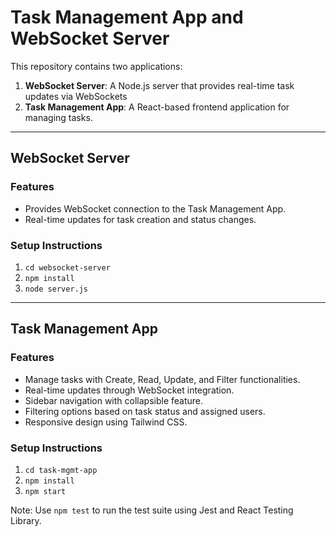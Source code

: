 # Task Management App and WebSocket Server

This repository contains two applications:

1. **WebSocket Server**: A Node.js server that provides real-time task updates via WebSockets
2. **Task Management App**: A React-based frontend application for managing tasks.

---

## WebSocket Server

### Features

- Provides WebSocket connection to the Task Management App.
- Real-time updates for task creation and status changes.

### Setup Instructions

1. `cd websocket-server`
2. `npm install`
3. `node server.js`

---

## Task Management App

### Features

- Manage tasks with Create, Read, Update, and Filter functionalities.
- Real-time updates through WebSocket integration.
- Sidebar navigation with collapsible feature.
- Filtering options based on task status and assigned users.
- Responsive design using Tailwind CSS.

### Setup Instructions

1. `cd task-mgmt-app`
2. `npm install`
3. `npm start`

Note: Use `npm test` to run the test suite using Jest and React Testing Library.
